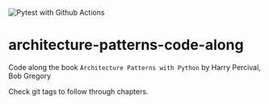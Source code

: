 ![Pytest with Github Actions](https://github.com/bmaingret/architecture-patterns-code-along/actions/workflows/main.yml/badge.svg)


# architecture-patterns-code-along

Code along the book `Architecture Patterns with Python` by Harry Percival, Bob Gregory

Check git tags to follow through chapters.
